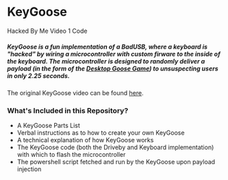 # KeyGoose
Hacked By Me Video 1 Code

##### KeyGoose is a fun implementation of a BadUSB, where a keyboard is "hacked" by wiring a microcontroller with custom firware to the inside of the keyboard. The microcontroller is designed to randomly deliver a payload (in the form of the [Desktop Goose Game](https://samperson.itch.io/desktop-goose "Desktop Goose Game")) to unsuspecting users in only 2.25 seconds.

The original KeyGoose video can be found [here](http://KeyGoose.HackedBy.Me "here").

### What's Included in this Repository?
- A KeyGoose Parts List
- Verbal instructions as to how to create your own KeyGoose
- A technical explanation of how KeyGoose works
- The KeyGoose code (both the Driveby and Keyboard implementation) with which to flash the microcontroller
- The powershell script fetched and run by the KeyGoose upon payload injection
